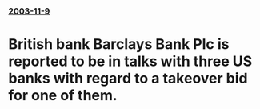 ### [2003-11-9](/news/2003/11/9/index.md)

#  British bank Barclays Bank Plc is reported to be in talks with three US banks with regard to a takeover bid for one of them.



